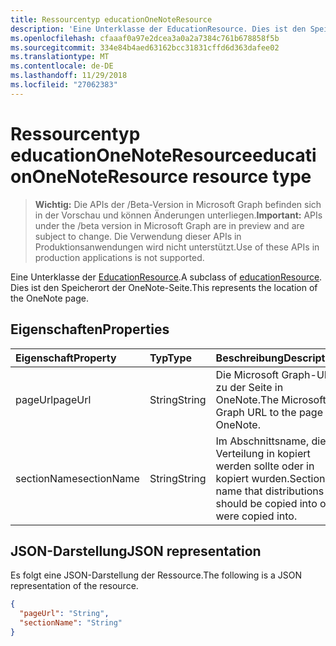 ```yaml
---
title: Ressourcentyp educationOneNoteResource
description: 'Eine Unterklasse der EducationResource. Dies ist den Speicherort der OneNote-Seite.  '
ms.openlocfilehash: cfaaaf0a97e2dcea3a0a2a7384c761b678858f5b
ms.sourcegitcommit: 334e84b4aed63162bcc31831cffd6d363dafee02
ms.translationtype: MT
ms.contentlocale: de-DE
ms.lasthandoff: 11/29/2018
ms.locfileid: "27062383"
---
```

# <a name="educationonenoteresource-resource-type"></a><span data-ttu-id="971b9-104">Ressourcentyp educationOneNoteResource</span><span class="sxs-lookup"><span data-stu-id="971b9-104">educationOneNoteResource resource type</span></span>

> <span data-ttu-id="971b9-105">**Wichtig:** Die APIs der /Beta-Version in Microsoft Graph befinden sich in der Vorschau und können Änderungen unterliegen.</span><span class="sxs-lookup"><span data-stu-id="971b9-105">**Important:** APIs under the /beta version in Microsoft Graph are in preview and are subject to change.</span></span> <span data-ttu-id="971b9-106">Die Verwendung dieser APIs in Produktionsanwendungen wird nicht unterstützt.</span><span class="sxs-lookup"><span data-stu-id="971b9-106">Use of these APIs in production applications is not supported.</span></span>

<span data-ttu-id="971b9-107">Eine Unterklasse der [EducationResource](educationresource.md).</span><span class="sxs-lookup"><span data-stu-id="971b9-107">A subclass of [educationResource](educationresource.md).</span></span> <span data-ttu-id="971b9-108">Dies ist den Speicherort der OneNote-Seite.</span><span class="sxs-lookup"><span data-stu-id="971b9-108">This represents the location of the OneNote page.</span></span>  

## <a name="properties"></a><span data-ttu-id="971b9-109">Eigenschaften</span><span class="sxs-lookup"><span data-stu-id="971b9-109">Properties</span></span>
| <span data-ttu-id="971b9-110">Eigenschaft</span><span class="sxs-lookup"><span data-stu-id="971b9-110">Property</span></span>     | <span data-ttu-id="971b9-111">Typ</span><span class="sxs-lookup"><span data-stu-id="971b9-111">Type</span></span>   |<span data-ttu-id="971b9-112">Beschreibung</span><span class="sxs-lookup"><span data-stu-id="971b9-112">Description</span></span>|
|:---------------|:--------|:----------|
|<span data-ttu-id="971b9-113">pageUrl</span><span class="sxs-lookup"><span data-stu-id="971b9-113">pageUrl</span></span>|<span data-ttu-id="971b9-114">String</span><span class="sxs-lookup"><span data-stu-id="971b9-114">String</span></span>|<span data-ttu-id="971b9-115">Die Microsoft Graph-URL zu der Seite in OneNote.</span><span class="sxs-lookup"><span data-stu-id="971b9-115">The Microsoft Graph URL to the page in OneNote.</span></span>|
|<span data-ttu-id="971b9-116">sectionName</span><span class="sxs-lookup"><span data-stu-id="971b9-116">sectionName</span></span>|<span data-ttu-id="971b9-117">String</span><span class="sxs-lookup"><span data-stu-id="971b9-117">String</span></span>|<span data-ttu-id="971b9-118">Im Abschnittsname, die Verteilung in kopiert werden sollte oder in kopiert wurden.</span><span class="sxs-lookup"><span data-stu-id="971b9-118">Section name that distributions should be copied into or were copied into.</span></span>|

## <a name="json-representation"></a><span data-ttu-id="971b9-119">JSON-Darstellung</span><span class="sxs-lookup"><span data-stu-id="971b9-119">JSON representation</span></span>

<span data-ttu-id="971b9-120">Es folgt eine JSON-Darstellung der Ressource.</span><span class="sxs-lookup"><span data-stu-id="971b9-120">The following is a JSON representation of the resource.</span></span>

<!-- {
  "blockType": "resource",
  "optionalProperties": [

  ],
  "@odata.type": "microsoft.graph.educationOneNoteResource"
}-->

```json
{
  "pageUrl": "String",
  "sectionName": "String"
}

```

<!-- uuid: 8fcb5dbc-d5aa-4681-8e31-b001d5168d79
2015-10-25 14:57:30 UTC -->
<!-- {
  "type": "#page.annotation",
  "description": "educationOneNoteResource resource",
  "keywords": "",
  "section": "documentation",
  "tocPath": ""
}-->
